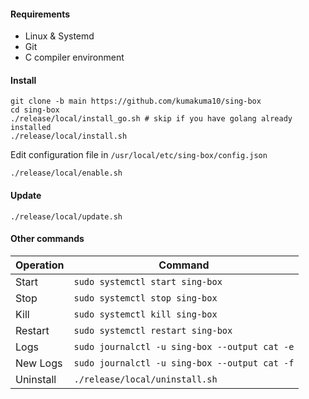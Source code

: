 #### Requirements

- Linux & Systemd
- Git
- C compiler environment

#### Install

```shell
git clone -b main https://github.com/kumakuma10/sing-box
cd sing-box
./release/local/install_go.sh # skip if you have golang already installed
./release/local/install.sh
```

Edit configuration file in `/usr/local/etc/sing-box/config.json`

```shell
./release/local/enable.sh
```

#### Update

```shell
./release/local/update.sh
```

#### Other commands

| Operation | Command                                       |
| --------- | --------------------------------------------- |
| Start     | `sudo systemctl start sing-box`               |
| Stop      | `sudo systemctl stop sing-box`                |
| Kill      | `sudo systemctl kill sing-box`                |
| Restart   | `sudo systemctl restart sing-box`             |
| Logs      | `sudo journalctl -u sing-box --output cat -e` |
| New Logs  | `sudo journalctl -u sing-box --output cat -f` |
| Uninstall | `./release/local/uninstall.sh`                |
